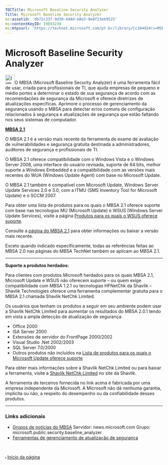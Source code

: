 ```yaml
---
TOCTitle: Microsoft Baseline Security Analyzer
Title: Microsoft Baseline Security Analyzer
ms:assetid: 'db72c337-9d30-448d-b8e3-9e8f23eb9525'
ms:contentKeyID: 19893239
ms:mtpsurl: 'https://technet.microsoft.com/pt-br/library/Cc184924(v=MSDN.10)'
---
```


Microsoft Baseline Security Analyzer
====================================

<img src="images/cc184924.30x30_lock_mbsa.jpg" title="Introdução" alt="Introdução" width="30" height="30" />O MBSA (Microsoft Baseline Security Analyzer) é uma ferramenta fácil de usar, criada para profissionais de TI, que ajuda empresas de pequeno e médio portes a determinar o estado de sua segurança de acordo com as recomendações de segurança da Microsoft e oferece diretrizes de atualizações específicas. Aprimore o processo de gerenciamento da segurança usando o MBSA para detectar erros comuns de configuração relacionados à segurança e atualizações de segurança que estão faltando nos seus sistemas de computador.

[**MBSA 2.1**](https://technet.microsoft.com/pt-br/cc184923.aspx)

O MBSA 2.1 é a versão mais recente da ferramenta de exame de avaliação de vulnerabilidades e segurança gratuita destinada a administradores, auditores de segurança e profissionais de TI.

O MBSA 2.1 oferece compatibilidade com o Windows Vista e o Windows Server 2008, uma interface do usuário revisada, suporte de 64 bits, melhor suporte a Windows Embedded e a compatibilidade com as versões mais recentes do WUA (Windows Update Agent) com base no Microsoft Update.

O MBSA 2.1 também é compatível com Microsoft Update, Windows Server Update Services 2.0 e 3.0, com a ITMU (SMS Inventory Tool for Microsoft Update) e o SCCM 2007.

Para obter uma lista de produtos para os quais o MBSA 2.1 oferece suporte com base nas tecnologias MU (Microsoft Update) e WSUS (Windows Server Update Services), visite a página [Produtos para os quais o WSUS oferece suporte](http://technet2.microsoft.com/windowsserver/en/library/5e222485-6218-483a-adfe-25480e93483b1033.mspx).

Consulte a [página do MBSA 2.1](https://technet.microsoft.com/pt-br/cc184923.aspx) para obter informações ou baixar a versão mais recente.

Exceto quando indicado especificamente, todas as referências feitas ao MBSA 2.0 nas páginas do MBSA TechNet também se aplicam ao MBSA 2.1.

------------------------------------------------------------------------

**Suporte a produtos herdados:**

Para clientes com produtos Microsoft herdados para os quais MBSA 2.1, Microsoft Update e WSUS não oferecem suporte – ou quem exige compatibilidade com MBSA 1.2.1 ou tecnologias HFNetChk da Shavlik – Shavlik Technologies oferece uma ferramenta complementar gratuita para o MBSA 2.1 chamada Shavlik NetChk Limited.

Os usuários que tenham os produtos a seguir em seu ambiente podem usar a Shavlik NetChk Limited para aumentar os resultados do MBSA 2.0.1 tendo em vista a ampla detecção de atualização de segurança.

-   Office 2000
-   ISA Server 2000
-   Extensões de servidor do FrontPage 2000/2002
-   Visual Studio .Net 2002/2003
-   SQL Server 7.0/2000
-   Outros produtos não incluídos na [Lista de produtos para os quais o Microsoft Update oferece suporte](http://support.microsoft.com/kb/895660)

Para obter mais informações sobre a Shavlik NetChk Limited ou para baixar a ferramenta, visite a [Shavlik NetChk Limited](http://www.shavlik.com/products/netchk-limited.aspx) no site da Shavlik.

A ferramenta de terceiros fornecida no link acima é fabricada por uma empresa independente da Microsoft. A Microsoft não dá nenhuma garantia, implícita ou não, a respeito do desempenho ou da confiabilidade desses produtos.

------------------------------------------------------------------------

### Links adicionais

-   [Grupos de notícias do MBSA](http://www.microsoft.com/communities/newsgroups/en-us/default.aspx?dg=microsoft.public.security.baseline_analyzer)
    Servidor: news.microsoft.com
    Grupo: microsoft.public.security.baseline\_analyzer
-   [Ferramentas de gerenciamento de atualização de segurança](https://technet.microsoft.com/pt-br/cc297183.aspx)

 

<img src="images/ms788218.arrow_px_up.gif" alt="Início da página" width="7" height="9" />[Início da página](#top)
